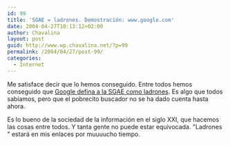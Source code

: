 ```yaml
---
id: 99
title: 'SGAE = ladrones. Demostración: www.google.com'
date: 2004-04-27T10:13:12+02:00
author: Chavalina
layout: post
guid: http://www.wp.chavalina.net/?p=99
permalink: /2004/04/27/post-99/
categories:
  - Internet
---
```

Me satisface decir que lo hemos conseguido. Entre todos hemos conseguido que <a href="http://www.google.es/search?q=ladrones&ie=UTF-8&oe=UTF-8&hl=es&btnG=B%C3%BAsqueda+en+Google&meta=" target="_blank">Google defina a la SGAE como ladrones</a>. Es algo que todos sabíamos, pero que el pobrecito buscador no se ha dado cuenta hasta ahora.

Es lo bueno de la sociedad de la información en el siglo XXI, que hacemos las cosas entre todos. Y tanta gente no puede estar equivocada. "Ladrones " estará en mis enlaces por muuuucho tiempo.